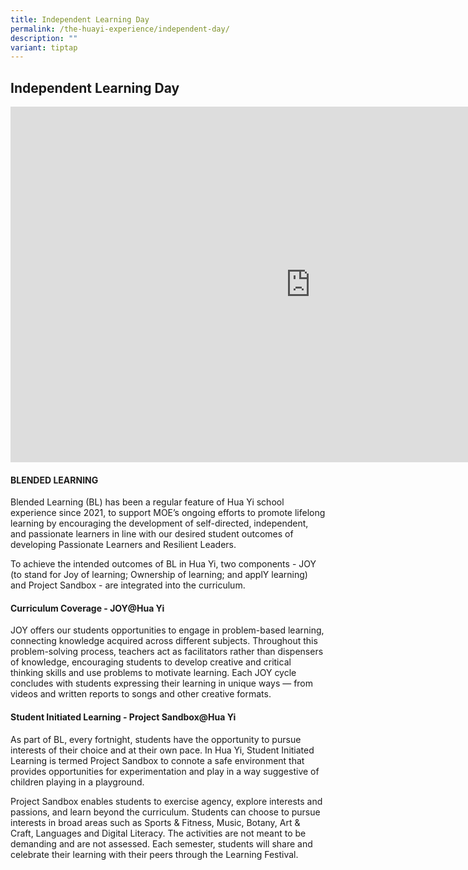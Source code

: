 ```yaml
---
title: Independent Learning Day
permalink: /the-huayi-experience/independent-day/
description: ""
variant: tiptap
---
```

<h2>Independent Learning Day</h2>
<div class="iframe-wrapper">
<iframe height="569" width="960" allowfullscreen="true" frameborder="0" src="https://docs.google.com/presentation/d/e/2PACX-1vSUuKuWuEDoGkuPPyizsQlAt3au3sdGGLhqSqkRJ8aPHb6HTBLyGK9utgURfIEBgp4O-SvihNmZDQBY/pubembed?start=false&amp;loop=false&amp;delayms=3000"></iframe>
</div>
<h4>BLENDED LEARNING</h4>
<p>Blended Learning (BL) has been a regular feature of Hua Yi school experience
since 2021, to support MOE’s ongoing efforts to promote lifelong learning
by encouraging the development of self-directed, independent, and passionate
learners in line with our desired student outcomes of developing Passionate
Learners and Resilient Leaders.</p>
<p>To achieve the intended outcomes of BL in Hua Yi, two components - JOY
(to stand for Joy of learning; Ownership of learning; and applY learning)
and Project Sandbox - are integrated into the curriculum.</p>
<h4>Curriculum Coverage - JOY@Hua Yi </h4>
<p>JOY offers our students opportunities to engage in problem-based learning,
connecting knowledge acquired across different subjects. Throughout this
problem-solving process, teachers act as facilitators rather than dispensers
of knowledge, encouraging students to develop creative and critical thinking
skills and use problems to motivate learning. Each JOY cycle concludes
with students expressing their learning in unique ways — from videos and
written reports to songs and other creative formats.</p>
<h4>Student Initiated Learning - Project Sandbox@Hua Yi</h4>
<p>As part of BL, every fortnight, students have the opportunity to pursue
interests of their choice and at their own pace. In Hua Yi, Student Initiated
Learning is termed Project Sandbox to connote a safe environment that provides
opportunities for experimentation and play in a way suggestive of children
playing in a playground.</p>
<p>Project Sandbox enables students to exercise agency, explore interests
and passions, and learn beyond the curriculum. Students can choose to pursue
interests in broad areas such as Sports &amp; Fitness, Music, Botany, Art
&amp; Craft, Languages and Digital Literacy. The activities are not meant
to be demanding and are not assessed. Each semester, students will share
and celebrate their learning with their peers through the Learning Festival.</p>
<p></p>